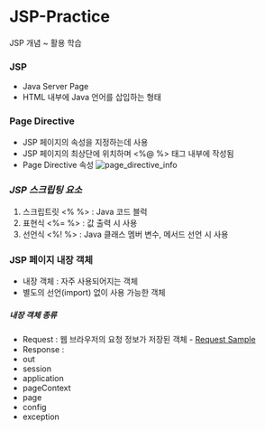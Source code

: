 # JSP-Practice
JSP 개념 ~ 활용 학습

### JSP
- Java Server Page
- HTML 내부에 Java 언어를 삽입하는 형태

### Page Directive
- JSP 페이지의 속성을 지정하는데 사용
- JSP 페이지의 최상단에 위치하며 <%@  %> 태그 내부에 작성됨
- Page Directive 속성
 ![page_directive_info](https://github.com/Koeyh/JSP-Practice/assets/156414715/11844b79-a7bb-4ac7-aabd-fe041dc8c038)


### _JSP 스크립팅 요소_
1. 스크립트릿 <%  %> : Java 코드 블럭
2. 표현식 <%=  %> : 값 출력 시 사용
3. 선언식 <%!  %> : Java 클래스 멤버 변수, 메서드 선언 시 사용

### JSP 페이지 내장 객체
- 내장 객체 : 자주 사용되어지는 객체
- 별도의 선언(import) 없이 사용 가능한 객체
##### 내장 객체 종류
- Request : 웹 브라우저의 요청 정보가 저장된 객체
      - [Request Sample](JSP1/src/main/webapp/RequestLogin.jsp)
- Response : 
- out
- session
- application
- pageContext
- page
- config
- exception
